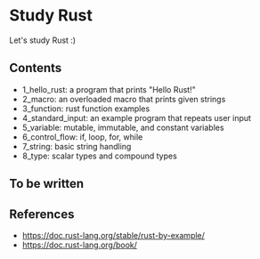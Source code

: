 # Study Rust

Let's study Rust :)

## Contents
- 1_hello_rust: a program that prints "Hello Rust!"
- 2_macro: an overloaded macro that prints given strings
- 3_function: rust function examples
- 4_standard_input: an example program that repeats user input
- 5_variable: mutable, immutable, and constant variables
- 6_control_flow: if, loop, for, while
- 7_string: basic string handling
- 8_type: scalar types and compound types

## To be written

## References
- https://doc.rust-lang.org/stable/rust-by-example/
- https://doc.rust-lang.org/book/
